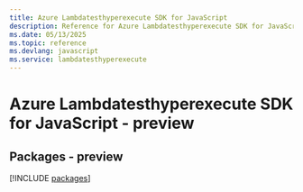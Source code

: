 ```yaml
---
title: Azure Lambdatesthyperexecute SDK for JavaScript
description: Reference for Azure Lambdatesthyperexecute SDK for JavaScript
ms.date: 05/13/2025
ms.topic: reference
ms.devlang: javascript
ms.service: lambdatesthyperexecute
---
```

# Azure Lambdatesthyperexecute SDK for JavaScript - preview
## Packages - preview
[!INCLUDE [packages](lambdatesthyperexecute-index.md)]